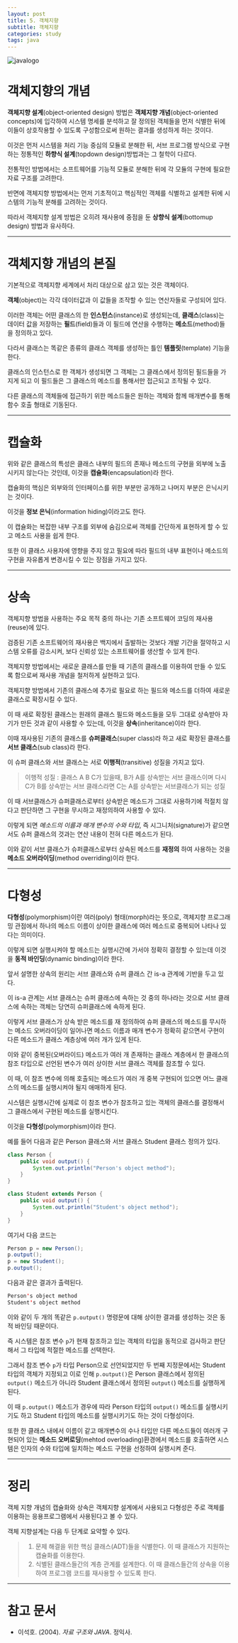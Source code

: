 ```yaml
---
layout: post
title: 5. 객체지향
subtitle: 객체지향
categories: study
tags: java
---
```


![javalogo](/assets/img/logo/java-logo.png)

# 객체지향의 개념

**객체지향 설계**(object-oriented design) 방법은 **객체지향 개념**(object-oriented concepts)에 입각하여 시스템 명세를 분석하고 잘 정의된 객체들을 먼저 식별한 뒤에 이들이 상호작용할 수 있도록 구성함으로써 원하는 결과를 생성하게 하는 것이다.

이것은 먼저 시스템을 처리 기능 중심의 모듈로 분해한 뒤, 서브 프로그램 방식으로 구현하는 정통적인 **하향식 설계**(topdown design)방법과는 그 철학이 다르다.

전통적인 방법에서는 소프트웨어를 기능적 모듈로 분해한 뒤에 각 모듈의 구현에 필요한 자료 구조를 고려한다.

반면에 객체지향 방법에서는 먼저 기초적이고 핵심적인 객체를 식별하고 설계한 뒤에 시스템의 기능적 분해를 고려하는 것이다.

따라서 객체지향 설계 방법은 오히려 재사용에 중점을 둔 **상향식 설계**(bottomup design) 방법과 유사하다.

***

# 객체지향 개념의 본질

기본적으로 객체지향 세계에서 처리 대상으로 삼고 있는 것은 객체이다.

**객체**(object)는 각각 데이터값과 이 값들을 조작할 수 있는 연산자들로 구성되어 있다.

이러한 객체는 어떤 클래스의 한 **인스턴스**(instance)로 생성되는데, **클래스**(class)는 데이터 값을 저장하는 **필드**(field)들과 이 필드에 연산을 수행하는 **메소드**(method)들을 정의하고 있다.

다라서 클래스는 똑같은 종류의 클래스 객체를 생성하는 틀인 **템플릿**(template) 기능을 한다.

클래스의 인스턴스로 한 객체가 생성되면 그 객체는 그 클래스에서 정의된 필드들을 가지게 되고 이 필드들은 그 클래스의 메소드를 통해서만 접근되고 조작될 수 있다.

다른 클래스의 객체들에 접근하기 위한 메소드들은 원하는 객체와 함께 매개변수를 통해 함수 호출 형태로 기동된다.

***

# 캡슐화

위와 같은 클래스의 특성은 클래스 내부의 필드의 존재나 메소드의 구현을 외부에 노출시키지 않는다는 것인데, 이것을 **캡슐화**(encapsulation)라 한다.

캡슐화의 핵심은 외부와의 인터페이스를 위한 부분만 공개하고 나머지 부분은 은닉시키는 것이다.

이것을 **정보 은닉**(information hiding)이라고도 한다.

이 캡슐화는 복잡한 내부 구조를 외부에 숨김으로써 객체를 간단하게 표현하게 할 수 있고 메소드 사용을 쉽게 한다.

또한 이 클래스 사용자에 영향을 주지 않고 필요에 따라 필드의 내부 표현이나 메소드의 구현을 자유롭게 변경시킬 수 있는 장점을 가지고 있다.

***

# 상속

객체지향 방법을 사용하는 주요 목적 중의 하나는 기존 소프트웨어 코딩의 재사용(reuse)에 있다.

검증된 기존 소프트웨어의 재사용은 백지에서 출발하는 것보다 개발 기간을 절약하고 시스템 오류를 감소시켜, 보다 신뢰성 있는 소프트웨어를 생산할 수 있게 한다.

객체지향 방법에서는 새로운 클래스를 만들 때 기존의 클래스를 이용하여 만들 수 있도록 함으로써 재사용 개념을 철저하게 실현하고 있다.

객체지향 방법에서 기존의 클래스에 추가로 필요로 하는 필드와 메소드를 더하여 새로운 클래스로 확장시킬 수 있다.

이 때 새로 확장된 클래스는 원래의 클래스 필드와 메소드들을 모두 그대로 상속받아 자기가 만든 것과 같이 사용할 수 있는데, 이것을 **상속**(inheritance)이라 한다.

이때 재사용된 기존의 클래스를 **슈퍼클래스**(super class)라 하고 새로 확장된 클래스를 **서브 클래스**(sub class)라 한다.

이 슈퍼 클래스와 서브 클래스는 서로 **이행적**(transitive) 성질을 가지고 있다.

> 이행적 성질 : 클래스 A B C가 있을때, B가 A를 상속받는 서브 클래스이며 다시 C가 B를 상속받는 서브 클래스라면 C는 A를 상속받는 서브클래스가 되는 성질

이 때 서브클래스가 슈퍼클래스로부터 상속받은 메소드가 그대로 사용하기에 적절치 않다고 판단하면 그 구현을 무시하고 재정의하여 사용할 수 있다.

이렇게 되면 *메소드의 이름과 매개 변수의 수와 타입*, 즉 시그니처(signature)가 같으면서도 슈퍼 클래스의 것과는 연산 내용이 전혀 다른 메소드가 된다.

이와 같이 서브 클래스가 슈퍼클래스로부터 상속된 메소드를 **재정의** 하여 사용하는 것을 **메소드 오버라이딩**(method overriding)이라 한다.

***

# 다형성

**다형성**(polymorphism)이란 여러(poly) 형태(morph)라는 뜻으로, 객체지향 프로그래밍 관점에서 하나의 메소드 이름이 상이한 클래스에 여러 메소드로 중복되어 나타나 있다는 의미이다.

이렇게 되면 실행시켜야 할 메소드는 실행시간에 가서야 정확히 결정할 수 있는데 이것을 **동적 바인딩**(dynamic binding)이라 한다.

앞서 설명한 상속의 원리는 서브 클래스와 슈퍼 클래스 간 is-a 관계에 기반을 두고 있다.

이 is-a 관계는 서브 클래스는 슈퍼 클래스에 속하는 것 중의 하나라는 것으로 서브 클래스에 속하는 객체는 당연히 슈퍼클래스에 속하게 된다.

이렇게 서브 클래스가 상속 받은 메소드를 재 정의하여 슈퍼 클래스의 메소드를 무시하는 메소드 오버라이딩이 일어나면 메소드 이름과 매개 변수가 정확히 같으면서 구현이 다른 메소드가 클래스 계층상에 여러 개가 있게 된다.

이와 같이 중복된(오버라이드) 메소드가 여러 개 존재하는 클래스 계층에서 한 클래스의 참조 타입으로 선언된 변수가 여러 상이한 서브 클래스 객체를 참조할 수 있다.

이 때, 이 참조 변수에 의해 호출되는 메소드가 여러 개 중복 구현되어 있으면 어느 클래스의 메소드를 실행시켜야 될지 애매하게 된다.

시스템은 실행시간에 실제로 이 참조 변수가 참조하고 있는 객체의 클래스를 결정해서 그 클래스에서 구현된 메소드를 실행시킨다.

이것을 **다형성**(polymorphism)이라 한다.

예를 들어 다음과 같은 Person 클래스와 서브 클래스 Student 클래스 정의가 있다.

```java
class Person {
    public void output() { 
        System.out.println("Person's object method");
    }
}

class Student extends Person {
    public void output() {
        System.out.println("Student's object method");
    }
}
```

여기서 다음 코드는

```java
Person p = new Person();
p.output();
p = new Student();
p.output();
```

다음과 같은 결과가 출력된다.

```java
Person's object method
Student's object method
```

이와 같이 두 개의 똑같은 `p.output()` 명령문에 대해 상이한 결과를 생성하는 것은 동적 바인딩 때문이다.

즉 시스템은 참조 변수 `p`가 현재 참조하고 있는 객체의 타입을 동적으로 검사하고 판단해서 그 타입에 적절한 메소드를 선택한다.

그래서 참조 변수 `p`가 타입 Person으로 선언되었지만 두 번째 지정문에서는 Student 타입의 객체가 지정되고 이로 인해 `p.output()`은 Person 클래스에서 정의된 `output()` 메소드가 아니라 Student 클래스에서 정의된 `output(`) 메소드를 실행하게 된다.

이 때 `p.output()` 메소드가 경우에 따라 Person 타입의 `output()` 메소드를 실행시키기도 하고 Student 타입의 메소드를 실행시키기도 하는 것이 다형성이다.

또한 한 클래스 내에서 이름이 같고 매개변수의 수나 타입만 다른 메소드들이 여러개 구현되어 있는 **메소드 오버로딩**(mehtod overloading)환경에서 메소드를 호출하면 시스템은 인자의 수와 타입에 일치하는 메소드 구현을 선정하여 실행시켜 준다.

***

# 정리

객체 지향 개념의 캡슐화와 상속은 객체지향 설계에서 사용되고 다형성은 주로 객체를 이용하는 응용프로그램에서 사용된다고 볼 수 있다.

객체 지향설계는 다음 두 단계로 요약할 수 있다.

> 1. 문제 해결을 위한 핵심 클래스(ADT)들을 식별한다. 이 때 클래스가 지원하는 캡슐화를 이용한다.
> 2. 식별된 클래스들간의 계층 관계를 설계한다. 이 때 클래스들간의 상속을 이용하여 프로그램 코드를 재사용할 수 있도록 한다.

***

# 참고 문서
- 이석호. (2004). *자료 구조와 JAVA*. 정익사.
